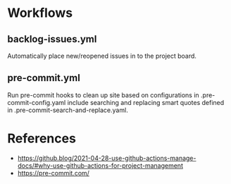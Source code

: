 # Workflows

## backlog-issues.yml

Automatically place new/reopened issues in to the project board.

## pre-commit.yml

Run pre-commit hooks to clean up site based on configurations in .pre-commit-config.yaml include searching and replacing smart quotes defined in .pre-commit-search-and-replace.yaml.

# References

* https://github.blog/2021-04-28-use-github-actions-manage-docs/#why-use-github-actions-for-project-management
* https://pre-commit.com/
